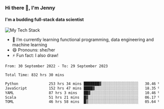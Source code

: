 ### Hi there 👋, I'm Jenny
#### I'm a budding full-stack data scientist

![My Tech Stack](https://github-readme-tech-stack.vercel.app/api/cards?fontFamily=Roboto+&lineCount=2&titleAlign=center&align=center&theme=catppuccin_mocha&line1=python%2Cpython%2C3776AB%3Bscala%2Cscala%2CDC322F%3Bdatabricks%2Cdatabricks%2CFF3621%3Bdocker%2Cdocker%2C2496ED%3B&line2=amazonaws%2Caws%2C232F3E%3Bdatabricks%2CFF3621%3Bpytorch%2Cpytorch%2CEE4C2C%3Bmlflow%2Cmlflow%2C0194E2%3B)


- 🌱 I’m currently learning functional programming, data engineering and machine learning
- 😄 Pronouns: she/her 
- ⚡ Fun fact: I also draw! 

<!--START_SECTION:waka-->

```txt
From: 30 September 2022 - To: 29 September 2023

Total Time: 832 hrs 30 mins

Python              253 hrs 34 mins ███████▓░░░░░░░░░░░░░░░░░   30.46 %
JavaScript          152 hrs 47 mins ████▓░░░░░░░░░░░░░░░░░░░░   18.35 %
YAML                87 hrs 3 mins   ██▓░░░░░░░░░░░░░░░░░░░░░░   10.46 %
Scala               51 hrs 21 mins  █▓░░░░░░░░░░░░░░░░░░░░░░░   06.17 %
TOML                46 hrs 58 mins  █▒░░░░░░░░░░░░░░░░░░░░░░░   05.64 %
```

<!--END_SECTION:waka-->
